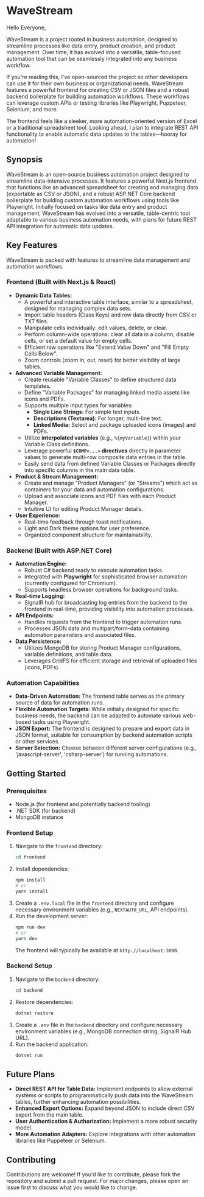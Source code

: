 # WaveStream

Hello Everyone,

WaveStream is a project rooted in business automation, designed to streamline processes like data entry, product creation, and product management. Over time, it has evolved into a versatile, table-focused automation tool that can be seamlessly integrated into any business workflow.

If you're reading this, I've open-sourced the project so other developers can use it for their own business or organizational needs. WaveStream features a powerful frontend for creating CSV or JSON files and a robust backend boilerplate for building automation workflows. These workflows can leverage custom APIs or testing libraries like Playwright, Puppeteer, Selenium, and more.

The frontend feels like a sleeker, more automation-oriented version of Excel or a traditional spreadsheet tool. Looking ahead, I plan to integrate REST API functionality to enable automatic data updates to the tables—hooray for automation!

## Synopsis

WaveStream is an open-source business automation project designed to streamline data-intensive processes. It features a powerful Next.js frontend that functions like an advanced spreadsheet for creating and managing data (exportable as CSV or JSON), and a robust ASP.NET Core backend boilerplate for building custom automation workflows using tools like Playwright. Initially focused on tasks like data entry and product management, WaveStream has evolved into a versatile, table-centric tool adaptable to various business automation needs, with plans for future REST API integration for automatic data updates.

## Key Features

WaveStream is packed with features to streamline data management and automation workflows.

### Frontend (Built with Next.js & React)

*   **Dynamic Data Tables:**
    *   A powerful and interactive table interface, similar to a spreadsheet, designed for managing complex data sets.
    *   Import table headers (Class Keys) and row data directly from CSV or TXT files.
    *   Manipulate cells individually: edit values, delete, or clear.
    *   Perform column-wide operations: clear all data in a column, disable cells, or set a default value for empty cells.
    *   Efficient row operations like "Extend Value Down" and "Fill Empty Cells Below".
    *   Zoom controls (zoom in, out, reset) for better visibility of large tables.
*   **Advanced Variable Management:**
    *   Create reusable "Variable Classes" to define structured data templates.
    *   Define "Variable Packages" for managing linked media assets like icons and PDFs.
    *   Supports multiple input types for variables:
        *   **Single Line Strings:** For simple text inputs.
        *   **Descriptions (Textarea):** For longer, multi-line text.
        *   **Linked Media:** Select and package uploaded icons (images) and PDFs.
    *   Utilize **interpolated variables** (e.g., `%{myVariable}`) within your Variable Class definitions.
    *   Leverage powerful **`$COMP<...>` directives** directly in parameter values to generate multi-row composite data entries in the table.
    *   Easily send data from defined Variable Classes or Packages directly into specific columns in the main data table.
*   **Product & Stream Management:**
    *   Create and manage "Product Managers" (or "Streams") which act as containers for your data and automation configurations.
    *   Upload and associate icons and PDF files with each Product Manager.
    *   Intuitive UI for editing Product Manager details.
*   **User Experience:**
    *   Real-time feedback through toast notifications.
    *   Light and Dark theme options for user preference.
    *   Organized component structure for maintainability.

### Backend (Built with ASP.NET Core)

*   **Automation Engine:**
    *   Robust C# backend ready to execute automation tasks.
    *   Integrated with **Playwright** for sophisticated browser automation (currently configured for Chromium).
    *   Supports headless browser operations for background tasks.
*   **Real-time Logging:**
    *   SignalR hub for broadcasting log entries from the backend to the frontend in real-time, providing visibility into automation processes.
*   **API Endpoints:**
    *   Handles requests from the frontend to trigger automation runs.
    *   Processes JSON data and multipart/form-data containing automation parameters and associated files.
*   **Data Persistence:**
    *   Utilizes MongoDB for storing Product Manager configurations, variable definitions, and table data.
    *   Leverages GridFS for efficient storage and retrieval of uploaded files (icons, PDFs).

### Automation Capabilities

*   **Data-Driven Automation:** The frontend table serves as the primary source of data for automation runs.
*   **Flexible Automation Targets:** While initially designed for specific business needs, the backend can be adapted to automate various web-based tasks using Playwright.
*   **JSON Export:** The frontend is designed to prepare and export data in JSON format, suitable for consumption by backend automation scripts or other services.
*   **Server Selection:** Choose between different server configurations (e.g., 'javascript-server', 'csharp-server') for running automations.

## Getting Started

### Prerequisites

*   Node.js (for frontend and potentially backend tooling)
*   .NET SDK (for backend)
*   MongoDB instance

### Frontend Setup

1.  Navigate to the `frontend` directory:
    ```bash
    cd frontend
    ```
2.  Install dependencies:
    ```bash
    npm install
    # or
    yarn install
    ```
3.  Create a `.env.local` file in the `frontend` directory and configure necessary environment variables (e.g., `NEXTAUTH_URL`, API endpoints).
4.  Run the development server:
    ```bash
    npm run dev
    # or
    yarn dev
    ```
    The frontend will typically be available at `http://localhost:3000`.

### Backend Setup

1.  Navigate to the `backend` directory:
    ```bash
    cd backend
    ```
2.  Restore dependencies:
    ```bash
    dotnet restore
    ```
3.  Create a `.env` file in the `backend` directory and configure necessary environment variables (e.g., MongoDB connection string, SignalR Hub URL).
4.  Run the backend application:
    ```bash
    dotnet run
    ```

## Future Plans

*   **Direct REST API for Table Data:** Implement endpoints to allow external systems or scripts to programmatically push data into the WaveStream tables, further enhancing automation possibilities.
*   **Enhanced Export Options:** Expand beyond JSON to include direct CSV export from the main table.
*   **User Authentication & Authorization:** Implement a more robust security model.
*   **More Automation Adapters:** Explore integrations with other automation libraries like Puppeteer or Selenium.

## Contributing

Contributions are welcome! If you'd like to contribute, please fork the repository and submit a pull request. For major changes, please open an issue first to discuss what you would like to change.